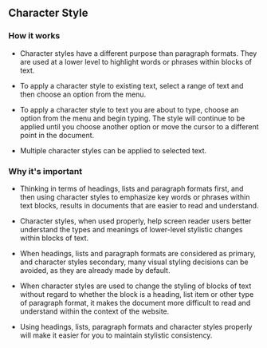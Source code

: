 ## Character Style

### How it works

* Character styles have a different purpose than paragraph formats. They are
used at a lower level to highlight words or phrases within blocks of text.

* To apply a character style to existing text, select a range of text and then
choose an option from the menu.

* To apply a character style to text you are about to type, choose an option
from the menu and begin typing. The style will continue to be applied until
you choose another option or move the cursor to a different point in the
document.

* Multiple character styles can be applied to selected text.

### Why it's important

* Thinking in terms of headings, lists and paragraph formats first, and then
using character styles to emphasize key words or phrases within text blocks,
results in documents that are easier to read and understand.

* Character styles, when used properly, help screen reader users better
understand the types and meanings of lower-level stylistic changes within
blocks of text.

* When headings, lists and paragraph formats are considered as primary, and
character styles secondary, many visual styling decisions can be avoided, as
they are already made by default.

* When character styles are used to change the styling of blocks of text
without regard to whether the block is a heading, list item or other type of
paragraph format, it makes the document more difficult to read and understand
within the context of the website.

* Using headings, lists, paragraph formats and character styles properly will
make it easier for you to maintain stylistic consistency.
